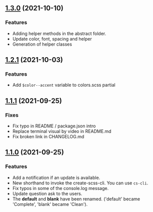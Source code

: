 ## [1.3.0](https://github.com/maximedaraize/create-scss-cli/releases/tag/1.3.0) (2021-10-10)

### Features

- Adding helper methods in the abstract folder.
- Update color, font, spacing and helper 
- Generation of helper classes
## [1.2.1](https://github.com/maximedaraize/create-scss-cli/releases/tag/1.2.1) (2021-10-03)

### Features

- Add `$color--accent` variable to colors.scss partial
## [1.1.1](https://github.com/maximedaraize/create-scss-cli/releases/tag/1.1.1) (2021-09-25)

### Fixes

- Fix typo in README / package.json intro
- Replace terminal visual by video in README.md
- Fix broken link in CHANGELOG.md 

## [1.1.0](https://github.com/maximedaraize/create-scss-cli/releases/tag/1.1.0) (2021-09-25)

### Features

- Add a notification if an update is available.
- New shorthand to invoke the create-scss-cli. You can use `cs-cli`.
- Fix typos in some of the console.log message.
- Update question ask to the users.
- The **default** and **blank** have been renamed. ('default' became 'Complete', 'blank' became 'Clean').